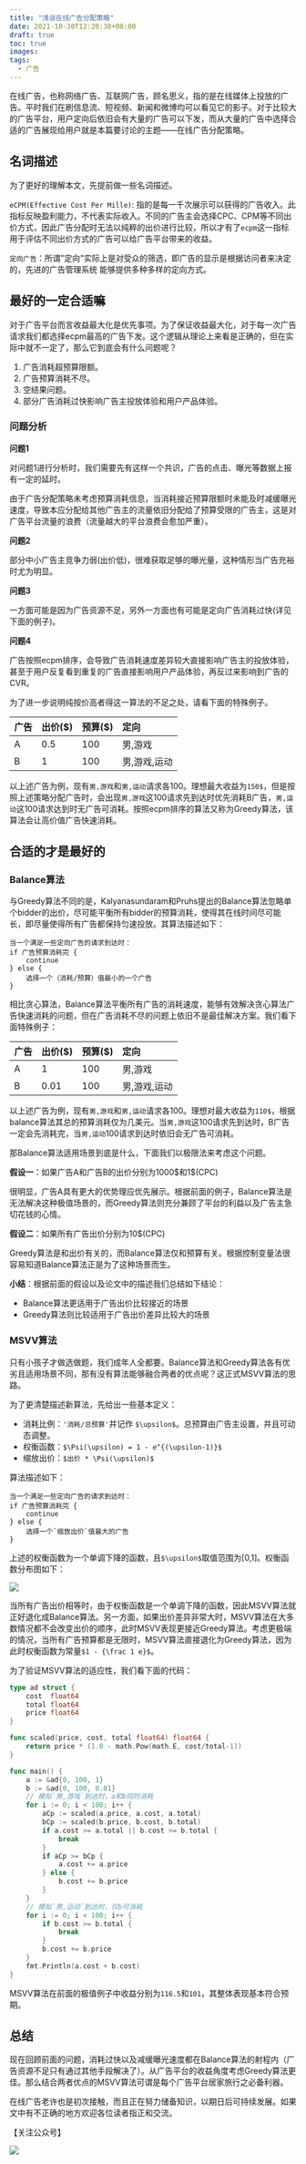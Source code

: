 ```yaml
---
title: "浅谈在线广告分配策略"
date: 2021-10-30T12:20:38+08:00
draft: true
toc: true
images:
tags:
  - 广告
---
```



在线广告，也称网络广告、互联网广告，顾名思义，指的是在线媒体上投放的广告。平时我们在刷信息流、短视频、新闻和微博均可以看见它的影子。对于比较大的广告平台，用户定向后依旧会有大量的广告可以下发，而从大量的广告中选择合适的广告展现给用户就是本篇要讨论的主题——在线广告分配策略。


## 名词描述

为了更好的理解本文，先提前做一些名词描述。

`eCPM(Effective Cost Per Mille)`: 指的是每一千次展示可以获得的广告收入。此指标反映盈利能力，不代表实际收入。不同的广告主会选择CPC、CPM等不同出价方式，因此广告分配时无法以纯粹的出价进行比较，所以才有了`ecpm`这一指标用于评估不同出价方式的广告可以给广告平台带来的收益。

`定向广告`：所谓"定向"实际上是对受众的筛选，即广告的显示是根据访问者来决定的，先进的广告管理系统 能够提供多种多样的定向方式。

## 最好的一定合适嘛

对于广告平台而言收益最大化是优先事项。为了保证收益最大化，对于每一次广告请求我们都选择ecpm最高的广告下发。这个逻辑从理论上来看是正确的，但在实际中就不一定了，那么它到底会有什么问题呢？

1. ⼴告消耗超预算限额。
2. 广告预算消耗不尽。
3. 空结果问题。
4. 部分广告消耗过快影响广告主投放体验和用户产品体验。

### 问题分析

**问题1**

对问题1进行分析时，我们需要先有这样一个共识，广告的点击、曝光等数据上报有一定的延时。

由于广告分配策略未考虑预算消耗信息，当消耗接近预算限额时未能及时减缓曝光速度，导致本应分配给其他广告主的流量依旧分配给了预算受限的广告主，这是对广告平台流量的浪费（流量越大的平台浪费会愈加严重）。

**问题2**

部分中小广告主竞争力弱(出价低)，很难获取足够的曝光量，这种情形当广告充裕时尤为明显。

**问题3**

一方面可能是因为广告资源不足，另外一方面也有可能是定向广告消耗过快(详见下面的例子)。

**问题4**

广告按照ecpm排序，会导致广告消耗速度差异较大直接影响广告主的投放体验，甚至于用户反复看到重复的广告直接影响用户产品体验，再反过来影响到广告的CVR。

为了进一步说明纯按价高者得这一算法的不足之处，请看下面的特殊例子。

|广告|出价(\$)|预算(\$)|定向|
|:-----|:-----|:-----|:-----|
|A|0.5|100|男,游戏|
|B|1|100|男,游戏,运动|

以上述广告为例，现有`男,游戏`和`男,运动`请求各100。理想最大收益为`150$`，但是按照上述策略分配广告时，会出现`男,游戏`这100请求先到达时优先消耗B广告，`男,运动`这100请求达到时无广告可消耗。按照ecpm排序的算法又称为Greedy算法，该算法会让高价值广告快速消耗。


## 合适的才是最好的

### Balance算法

与Greedy算法不同的是，Kalyanasundaram和Pruhs提出的Balance算法忽略单个bidder的出价，尽可能平衡所有bidder的预算消耗，使得其在线时间尽可能⻓，即尽量使得所有⼴告都保持匀速投放。其算法描述如下：

```
当一个满足一些定向广告的请求到达时：
if 广告预算消耗完 {
    continue
} else {
    选择一个（消耗/预算）值最小的一个广告
}
```

相比贪心算法，Balance算法平衡所有广告的消耗速度，能够有效解决贪心算法广告快速消耗的问题，但在广告消耗不尽的问题上依旧不是最佳解决方案。我们看下面特殊例子：

|广告|出价(\$)|预算(\$)|定向|
|:-----|:-----|:-----|:-----|
|A|1|100|男,游戏|
|B|0.01|100|男,游戏,运动|

以上述广告为例，现有`男,游戏`和`男,运动`请求各100。理想对最大收益为`110$`，根据balance算法其总的预算消耗仅为几美元。当`男,游戏`这100请求先到达时，B广告一定会先消耗完，当`男,运动`100请求到达时依旧会无广告可消耗。

那Balance算法适用场景到底是什么，下面我们以极限法来考虑这个问题。

**假设一**：如果广告A和广告B的出价分别为1000\$和1\$(CPC)

很明显，广告A具有更大的优势理应优先展示。根据前面的例子，Balance算法是无法解决这种极值场景的，而Greedy算法则充分兼顾了平台的利益以及广告主急切花钱的心情。


**假设二**：如果所有广告出价分别为10\$(CPC)

Greedy算法是和出价有关的，而Balance算法仅和预算有关。根据控制变量法很容易知道Balance算法正是为了这种场景而生。

**小结**：根据前面的假设以及论文中的描述我们总结如下结论：

* Balance算法更适用于广告出价比较接近的场景
* Greedy算法则比较适用于广告出价差异比较大的场景


### MSVV算法

只有小孩子才做选做题，我们成年人全都要。Balance算法和Greedy算法各有优劣且适用场景不同，那有没有算法能够融合两者的优点呢？这正式MSVV算法的思路。

为了更清楚描述新算法，先给出一些基本定义：

* 消耗比例：`'消耗/总预算'`并记作 `$\upsilon$`。总预算由广告主设置，并且可动态调整。
* 权衡函数：`$\Psi(\upsilon) = 1 - e^{(\upsilon-1)}$`
* 缩放出价：`$出价 * \Psi(\upsilon)$`


算法描述如下：

```
当一个满足一些定向广告的请求到达时：
if 广告预算消耗完 {
    continue
} else {
    选择一个`缩放出价`值最大的广告
}

```

上述的权衡函数为一个单调下降的函数，且`$\upsilon$`取值范围为[0,1]。权衡函数分布图如下：

![](https://note.youdao.com/yws/api/personal/file/WEB8bb2b7ed66ccf56a83ea30e5691bd87d?method=download&shareKey=4af409d9a077a10f90e7b10d4a4d04b4)

当所有广告出价相等时，由于权衡函数是一个单调下降的函数，因此MSVV算法就正好退化成Balance算法。另一方面，如果出价差异非常大时，MSVV算法在大多数情况都不会改变出价的顺序，此时MSVV表现更接近Greedy算法。考虑更极端的情况，当所有广告预算都是无限时，MSVV算法直接退化为Greedy算法，因为此时权衡函数为常量`$1 - {\frac 1 e}$`。

为了验证MSVV算法的适应性，我们看下面的代码：

```go
type ad struct {
	cost  float64
	total float64
	price float64
}

func scaled(price, cost, total float64) float64 {
	return price * (1.0 - math.Pow(math.E, cost/total-1))
}

func main() {
	a := &ad{0, 100, 1}
	b := &ad{0, 100, 0.01}
	// 模拟`男,游戏`到达时，a和b同时消耗
	for i := 0; i < 100; i++ {
		aCp := scaled(a.price, a.cost, a.total)
		bCp := scaled(b.price, b.cost, b.total)
		if a.cost >= a.total || b.cost >= b.total {
			break
		}
		if aCp >= bCp {
			a.cost += a.price
		} else {
			b.cost += b.price
		}
	}
	// 模拟`男,运动`到达时，仅b可消耗
	for i := 0; i < 100; i++ {
		if b.cost >= b.total {
			break
		}
		b.cost += b.price
	}
	fmt.Println(a.cost + b.cost)
}

```

MSVV算法在前面的极值例子中收益分别为`116.5`和`101`，其整体表现基本符合预期。


## 总结

现在回顾前面的问题，消耗过快以及减缓曝光速度都在Balance算法的射程内（广告资源不足只有通过其他手段解决了）。从广告平台的收益角度考虑Greedy算法更佳。那么结合两者优点的MSVV算法可谓是每个广告平台居家旅行之必备利器。

在线广告老许也是初次接触，而且正在努力储备知识，以期日后可持续发展。如果文中有不正确的地方欢迎各位读者指正和交流。


【关注公众号】

![](https://note.youdao.com/yws/api/personal/file/WEBa3ee67b2b867e98cb5c587f4adfa6801?method=download&shareKey=0fbb95d0aec6170b854e7b890d50d559)